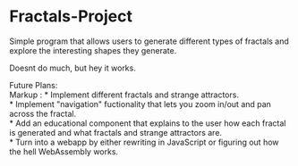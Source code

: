 # Fractals-Project

Simple program that allows users to generate different types of fractals and explore the interesting shapes they generate.

Doesnt do much, but hey it works.

Future Plans:  
  Markup : * Implement different fractals and strange attractors.  
          * Implement "navigation" fuctionality that lets you zoom in/out and pan across the fractal.  
          * Add an educational component that explains to the user how each fractal is generated and what fractals and strange attractors are.  
          * Turn into a webapp by either rewriting in JavaScript or figuring out how the hell WebAssembly works.  
